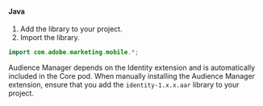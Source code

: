 #### Java

1. Add the library to your project.
2. Import the library.

```java
import com.adobe.marketing.mobile.*;
```

<InlineAlert variant="info" slots="text"/>

Audience Manager depends on the Identity extension and is automatically included in the Core pod. When manually installing the Audience Manager extension, ensure that you add the `identity-1.x.x.aar` library to your project.